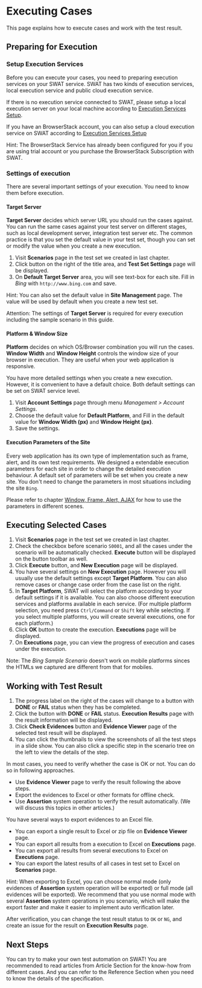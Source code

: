 Executing Cases
===

This page explains how to execute cases and work with the test result.

Preparing for Execution
---

### Setup Execution Services

Before you can execute your cases, you need to preparing execution services on your SWAT service. SWAT has two kinds of execution services, local execution service and public cloud execution service.

If there is no execution service connected to SWAT, please setup a local execution server on your local machine according to [Execution Services Setup](setup_execservices.md#Setup_Local_Execution_Server).

If you have an BrowserStack account, you can also setup a cloud execution service on SWAT according to [Execution Services Setup](setup_execservices.md#Setup_BrowserStack_Service)

Hint: The BrowserStack Service has already been configured for you if you are using trial account or you purchase the BrowserStack Subscription with SWAT.

### Settings of execution

There are several important settings of your execution. You need to know them before execution.

#### Target Server

**Target Server** decides which server URL you should run the cases against. You can run the same cases against your test server on different stages, such as local development server, integration test server etc. The common practice is that you set the default value in your test set, though you can set or modify the value when you create a new execution.

1. Visit **Scenarios** page in the test set we created in last chapter.
2. Click <span class="glyphicon glyphicon-pencil"></span> button on the right of the title area, and **Test Set Settings** page will be displayed.
3. On **Default Target Server** area, you will see text-box for each site. Fill in *Bing* with `http://www.bing.com` and save.

Hint: You can also set the default value in **Site Management** page. The value will be used by default when you create a new test set.

Attention: The settings of **Target Server** is required for every execution including the sample scenario in this guide.

#### Platform & Window Size

**Platform** decides on which OS/Browser combination you will run the cases. **Window Width** and **Window Height** controls the window size of your browser in execution. They are useful when your web application is responsive. 

You have more detailed settings when you create a new execution. However, it is convenient to have a default choice. Both default settings can be set on SWAT service level. 

1. Visit **Account Settings** page through menu *Management > Account Settings*.
2. Choose the default value for **Default Platform**, and Fill in the default value for **Window Width (px)** and **Window Height (px)**.
3. Save the settings.

#### Execution Parameters of the Site

Every web application has its own type of implementation such as frame, alert, and its own test requirements. We designed a extendable execution parameters for each site in order to change the detailed execution behaviour. A default set of parameters will be set when you create a new site. You don't need to change the parameters in most situations including the site `Bing`. 

Please refer to chapter [Window, Frame, Alert, AJAX](guide_scenes.md) for how to use the parameters in different scenes.

Executing Selected Cases
---

1. Visit **Scenarios** page in the test set we created in last chapter.
2. Check the checkbox before scenario `S0001`, and all the cases under the scenario will be automatically checked. **Execute** button will be displayed on the button toolbar as well.
3. Click **Execute** button, and **New Execution** page will be displayed.
4. You have several settings on **New Execution** page. However you will usually use the default settings except **Target Platform**. You can also remove cases or change case order from the case list on the right.
5. In **Target Platform**, SWAT will select the platform according to your default settings if it is available. You can also choose different execution services and platforms available in each service. (For multiple platform selection, you need press `Ctrl/Command` or `Shift` key while selecting. If you select multiple platforms, you will create several executions, one for each platform.)
6. Click **OK** button to create the execution. **Executions** page will be displayed.
7. On **Executions** page, you can view the progress of execution and cases under the execution.

Note: The *Bing Sample Scenario* doesn't work on mobile platforms sinces the HTMLs we captured are different from that for mobiles.

Working with Test Result
---

1. The progress label on the right of the cases will change to a button with **DONE** or **FAIL** status when they has be completed.
2. Click the button with **DONE** or **FAIL** status. **Execution Results** page with the result information will be displayed.
3. Click **Check Evidences** button and **Evidence Viewer** page of the selected test result will be displayed.
4. You can click the thumbnails to view the screenshots of all the test steps in a slide show. You can also click a specific step in the scenario tree on the left to view the details of the step.

In most cases, you need to verify whether the case is OK or not. You can do so in following approaches.

* Use **Evidence Viewer** page to verify the result following the above steps.
* Export the evidences to Excel or other formats for offline check.
* Use **Assertion** system operation to verify the result automatically. (We will discuss this topics in other articles.)

You have several ways to export evidences to an Excel file.

* You can export a single result to Excel or zip file on **Evidence Viewer** page.
* You can export all results from a execution to Excel on **Executions** page.
* You can export all results from several executions to Excel on **Executions** page.
* You can export the latest results of all cases in test set to Excel on **Scenarios** page.

Hint: When exporting to Excel, you can choose normal mode (only evidences of **Assertion** system operation will be exported) or full mode (all evidences will be exported). We recommend that you use normal mode with several **Assertion** system operations in you scenario, which will make the export faster and make it easier to implement auto verification later.

After verification, you can change the test result status to `OK` or `NG`, and create an issue for the result on **Execution Results** page.

Next Steps
----

You can try to make your own test automation on SWAT! You are recommended to read articles from Article Section for the know-how from different cases. And you can refer to the Reference Section when you need to know the details of the specification.